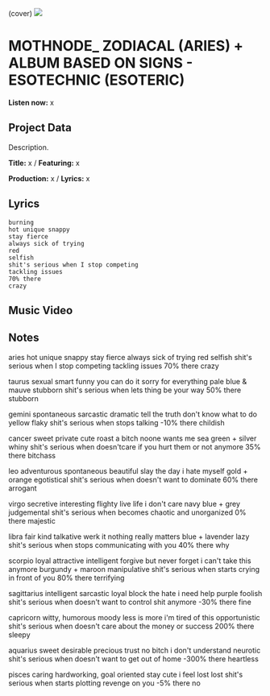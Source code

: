(cover) ![](57175019_319474918741616_8502199518755923887_n.jpg)

# MOTHNODE_ ZODIACAL (ARIES) + ALBUM BASED ON SIGNS - ESOTECHNIC (ESOTERIC)

**Listen now:** x

## Project Data

Description.


**Title:** x / **Featuring:** x

**Production:** x / **Lyrics:** x

## Lyrics

```
burning
hot unique snappy
stay fierce
always sick of trying
red
selfish
shit's serious when I stop competing
tackling issues
70% there
crazy

```

## Music Video


## Notes

aries
hot unique snappy
stay fierce
always sick of trying
red
selfish
shit's serious when I stop competing
tackling issues
70% there
crazy

taurus
sexual smart funny
you can do it
sorry for everything
pale blue & mauve
stubborn
shit's serious when lets thing be your way
50% there
stubborn

gemini
spontaneous sarcastic dramatic
tell the truth
don't know what to do
yellow
flaky
shit's serious when stops talking
-10% there
childish

cancer
sweet private cute
roast a bitch
noone wants me
sea green + silver
whiny
shit's serious when doesn'tcare if you hurt them or not anymore
35% there
bitchass

leo
adventurous spontaneous beautiful
slay the day
i hate myself
gold + orange
egotistical
shit's serious when doesn't want to dominate
60% there
arrogant

virgo
secretive interesting flighty
live life
i don't care
navy blue + grey
judgemental
shit's serious when becomes chaotic and unorganized
0% there
majestic

libra
fair kind talkative
werk it
nothing really matters
blue + lavender
lazy
shit's serious when stops communicating with you
40% there
why

scorpio
loyal attractive intelligent
forgive but never forget
i can't take this anymore
burgundy + maroon
manipulative
shit's serious when starts crying in front of you
80% there
terrifying

sagittarius
intelligent sarcastic loyal
block the hate
i need help
purple
foolish
shit's serious when doesn't want to control shit anymore
-30% there
fine

capricorn
witty, humorous moody
less is more
i'm tired of this
opportunistic
shit's serious when doesn't care about the money or success
200% there
sleepy

aquarius
sweet desirable precious
trust no bitch
i don't understand
neurotic
shit's serious when doesn't want to get out of home
-300% there
heartless

pisces
caring hardworking, goal oriented
stay cute
i feel lost
lost
shit's serious when starts plotting revenge on you
-5% there
no



